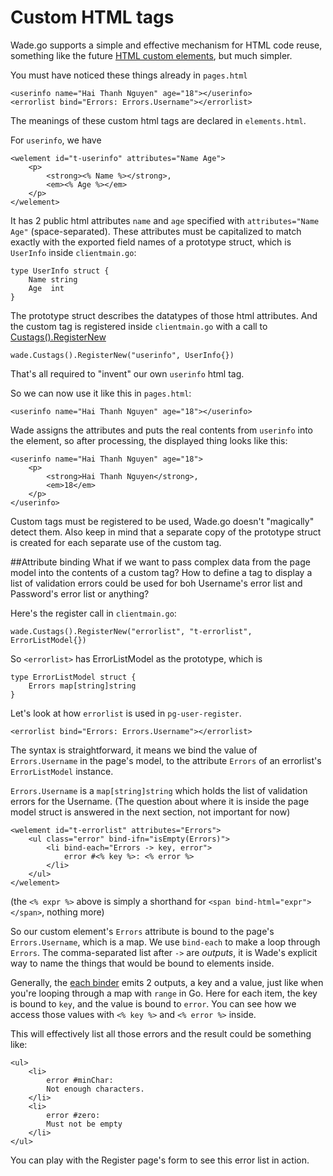 # Custom HTML tags

Wade.go supports a simple and effective mechanism for HTML code reuse, something like the future [HTML custom elements](http://www.html5rocks.com/en/tutorials/webcomponents/customelements/), but much simpler.

You must have noticed these things already in `pages.html`

    <userinfo name="Hai Thanh Nguyen" age="18"></userinfo>
    <errorlist bind="Errors: Errors.Username"></errorlist>

The meanings of these custom html tags are declared in `elements.html`.

For `userinfo`, we have

    <welement id="t-userinfo" attributes="Name Age">
        <p>
            <strong><% Name %></strong>,
            <em><% Age %></em>
        </p>
    </welement>
It has 2 public html attributes `name` and `age` specified with `attributes="Name Age"` (space-separated). These attributes must be capitalized to match exactly with the exported field names of a prototype struct, which is `UserInfo` inside `clientmain.go`:

    type UserInfo struct {
    	Name string
    	Age  int
    }
The prototype struct describes the datatypes of those html attributes. And the custom tag is registered inside `clientmain.go` with a call to [Custags().RegisterNew](http://godoc.org/github.com/phaikawl/wade#Wade.Custags)

    wade.Custags().RegisterNew("userinfo", UserInfo{})

That's all required to "invent" our own `userinfo` html tag.

So we can now use it like this in `pages.html`:

    <userinfo name="Hai Thanh Nguyen" age="18"></userinfo>
Wade assigns the attributes and puts the real contents from `userinfo` into the element, so after processing, the displayed thing looks like this:

    <userinfo name="Hai Thanh Nguyen" age="18">
        <p>
            <strong>Hai Thanh Nguyen</strong>,
            <em>18</em>
        </p>
    </userinfo>
Custom tags must be registered to be used, Wade.go doesn't "magically" detect them. Also keep in mind that a separate copy of the prototype struct is created for each separate use of the custom tag.

##Attribute binding
What if we want to pass complex data from the page model into the contents of a custom tag? How to define a tag to display a list of validation errors could be used for boh Username's error list and Password's error list or anything?

Here's the register call in `clientmain.go`:

    wade.Custags().RegisterNew("errorlist", "t-errorlist", ErrorListModel{})

So `<errorlist>` has ErrorListModel as the prototype, which is

    type ErrorListModel struct {
    	Errors map[string]string
    }

Let's look at how `errorlist` is used in `pg-user-register`.

    <errorlist bind="Errors: Errors.Username"></errorlist>
The syntax is straightforward, it means we bind the value of `Errors.Username` in the page's model, to the attribute `Errors` of an errorlist's `ErrorListModel` instance.

`Errors.Username` is a `map[string]string` which holds the list of validation errors for the Username. (The question about where it is inside the page model struct is answered in the next section, not important for now)


    <welement id="t-errorlist" attributes="Errors">
    	<ul class="error" bind-ifn="isEmpty(Errors)">
    		<li bind-each="Errors -> key, error">
    			error #<% key %>: <% error %>
    		</li>
    	</ul>
    </welement>

(the `<% expr %>` above is simply a shorthand for `<span bind-html="expr"></span>`, nothing more)

So our custom element's `Errors` attribute is bound to the page's `Errors.Username`, which is a map. We use `bind-each` to make a loop through `Errors`. The comma-separated list after `->` are *outputs*, it is Wade's explicit way to name the things that would be bound to elements inside.

Generally, the [each binder](http://godoc.org/github.com/phaikawl/wade/bind#EachBinder) emits 2 outputs, a key and a value, just like when you're looping through a map with `range` in Go. Here for each item, the key is bound to `key`, and the value is bound to `error`. You can see how we access those values with `<% key %>` and `<% error %>` inside.

This will effectively list all those errors and the result could be something like:

    <ul>
		<li>
			error #minChar:
			Not enough characters.
		</li>
		<li>
			error #zero:
			Must not be empty
		</li>
    </ul>

You can play with the Register page's form to see this error list in action.


